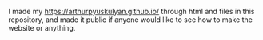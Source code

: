 I made my https://arthurpyuskulyan.github.io/ through html and files in this repository, and made it public if anyone would like to see how to make the website or anything. 
